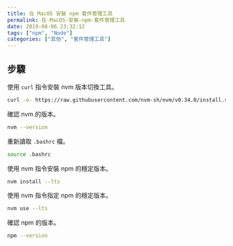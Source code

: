 ```yaml
---
title: 在 MacOS 安裝 npm 套件管理工具
permalink: 在-MacOS-安裝-npm-套件管理工具
date: 2019-08-06 23:32:12
tags: ["npm", "Node"]
categories: ["其他", "套件管理工具"]
---
```


## 步驟

使用 `curl` 指令安裝 nvm 版本切換工具。

```BASH
curl -o- https://raw.githubusercontent.com/nvm-sh/nvm/v0.34.0/install.sh | bash
```

確認 nvm 的版本。

```BASH
nvm --version
```

重新讀取 `.bashrc` 檔。

```BASH
source .bashrc
```

使用 nvm 指令安裝 npm 的穩定版本。

```BASH
nvm install --lts
```

使用 nvm 指令指定 npm 的穩定版本。

```BASH
nvm use --lts
```

確認 npm 的版本。

```BASH
npm --version
```
